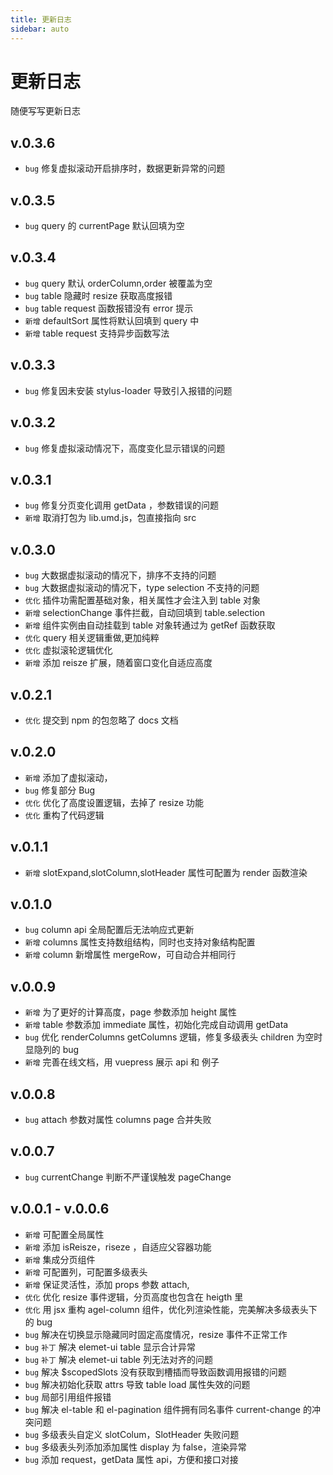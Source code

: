 ```yaml
---
title: 更新日志
sidebar: auto
---
```



# 更新日志

随便写写更新日志

## v.0.3.6

- `bug` 修复虚拟滚动开启排序时，数据更新异常的问题

## v.0.3.5

- `bug` query 的 currentPage 默认回填为空

## v.0.3.4
- `bug` query 默认 orderColumn,order 被覆盖为空
- `bug` table 隐藏时 resize 获取高度报错
- `bug` table request 函数报错没有 error 提示
- `新增` defaultSort 属性将默认回填到 query 中
- `新增` table request 支持异步函数写法


## v.0.3.3
- `bug` 修复因未安装 stylus-loader 导致引入报错的问题

## v.0.3.2
- `bug` 修复虚拟滚动情况下，高度变化显示错误的问题

## v.0.3.1
- `bug` 修复分页变化调用 getData ，参数错误的问题
- `新增` 取消打包为 lib.umd.js，包直接指向 src

## v.0.3.0
- `bug` 大数据虚拟滚动的情况下，排序不支持的问题
- `bug` 大数据虚拟滚动的情况下，type selection 不支持的问题
- `优化` 插件功需配置基础对象，相关属性才会注入到 table 对象
- `新增` selectionChange 事件拦截，自动回填到 table.selection
- `新增` 组件实例由自动挂载到 table 对象转通过为 getRef 函数获取
- `优化` query 相关逻辑重做,更加纯粹
- `优化` 虚拟滚轮逻辑优化
- `新增` 添加 reisze 扩展，随着窗口变化自适应高度

## v.0.2.1
- `优化` 提交到 npm 的包忽略了 docs 文档

## v.0.2.0

- `新增` 添加了虚拟滚动，
- `bug` 修复部分 Bug
- `优化` 优化了高度设置逻辑，去掉了 resize 功能
- `优化` 重构了代码逻辑

## v.0.1.1

- `新增` slotExpand,slotColumn,slotHeader 属性可配置为 render 函数渲染

## v.0.1.0

- `bug` column api 全局配置后无法响应式更新
- `新增` columns 属性支持数组结构，同时也支持对象结构配置
- `新增` column 新增属性 mergeRow，可自动合并相同行

## v.0.0.9

- `新增` 为了更好的计算高度，page 参数添加 height 属性
- `新增` table 参数添加 immediate 属性，初始化完成自动调用 getData
- `bug` 优化 renderColumns getColumns 逻辑，修复多级表头 children 为空时显隐列的 bug
- `新增` 完善在线文档，用 vuepress 展示 api 和 例子

## v.0.0.8

- `bug` attach 参数对属性 columns page 合并失败

## v.0.0.7

- `bug` currentChange 判断不严谨误触发 pageChange

## v.0.0.1 - v.0.0.6

- `新增` 可配置全局属性
- `新增` 添加 isReisze，riseze ，自适应父容器功能
- `新增` 集成分页组件
- `新增` 可配置列，可配置多级表头
- `新增` 保证灵活性，添加 props 参数 attach,
- `优化` 优化 resize 事件逻辑，分页高度也包含在 heigth 里
- `优化` 用 jsx 重构 agel-column 组件，优化列渲染性能，完美解决多级表头下的 bug
- `bug` 解决在切换显示隐藏同时固定高度情况，resize 事件不正常工作
- `bug` `补丁` 解决 elemet-ui table 显示合计异常
- `bug` `补丁` 解决 elemet-ui table 列无法对齐的问题
- `bug` 解决 \$scopedSlots 没有获取到槽插而导致函数调用报错的问题
- `bug` 解决初始化获取 attrs 导致 table load 属性失效的问题
- `bug` 局部引用组件报错
- `bug` 解决 el-table 和 el-pagination 组件拥有同名事件 current-change 的冲突问题
- `bug` 多级表头自定义 slotColum，SlotHeader 失败问题
- `bug` 多级表头列添加添加属性 display 为 false，渲染异常
- `bug` 添加 request，getData 属性 api，方便和接口对接


